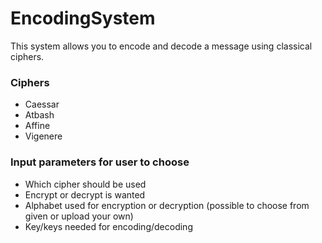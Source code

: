 # EncodingSystem
This system allows you to encode and decode a message using classical ciphers.

### Ciphers
* Caessar
* Atbash
* Affine
* Vigenere

### Input parameters for user to choose
* Which cipher should be used
* Encrypt or decrypt is wanted
* Alphabet used for encryption or decryption (possible to choose from given or upload your own)
* Key/keys needed for encoding/decoding
